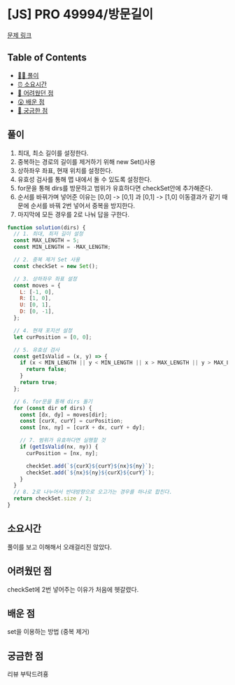 <!-- 제목으로 다음과 같은 내용으로 작성해주세요 ! -->
<!-- 📚 언어 : e.g. Javascript -> [JS], Python -> [Python]  -->
<!-- 📕 백준 : BOJ 문제번호/문제제목 e.g. BOJ 2577/숫자의 개수 -->
<!-- 📗 프로그래머스 : PRO 문제번호/문제제목 e.g. PRO 120812/최빈값 구하기 -->
<!-- 💁🏻 백준허브를 사용하시면 프로그래머스의 문제번호도 확인하실 수 있습니다 -->

# [JS] PRO 49994/방문길이

<!-- 아래에 # 을 지우고 문제 링크를 입력해주세요 ! -->

[문제 링크](https://school.programmers.co.kr/learn/courses/30/lessons/49994)

## Table of Contents

- [✍🏻 풀이](#풀이)
- [⏰ 소요시간](#소요시간)
- [🫠 어려웠던 점](#어려웠던-점)
- [😮 배운 점](#배운-점)
- [🤔 궁금한 점](#궁금한-점)

## 풀이

<!-- ```옆에 사용하는 언어를 기입하세요 e.g. javascript, python -->

1. 최대, 최소 길이를 설정한다.
2. 중복하는 경로의 길이를 제거하기 위해 new Set()사용
3. 상하좌우 좌표, 현재 위치를 설정한다.
4. 유효성 검사를 통해 맵 내에서 돌 수 있도록 설정한다.
5. for문을 통해 dirs를 방문하고 범위가 유효하다면 checkSet안에 추가해준다.
6. 순서를 바꿔가며 넣어준 이유는 [0,0] -> [0,1] 과 [0,1] -> [1,0] 이동결과가 같기 때문에 순서를 바꿔 2번 넣어서 중복을 방지한다.
7. 마지막에 모든 경우를 2로 나눠 답을 구한다.

```javascript
function solution(dirs) {
  // 1. 최대, 최저 길이 설정
  const MAX_LENGTH = 5;
  const MIN_LENGTH = -MAX_LENGTH;

  // 2. 중복 제거 Set 사용
  const checkSet = new Set();

  // 3. 상하좌우 좌표 설정
  const moves = {
    L: [-1, 0],
    R: [1, 0],
    U: [0, 1],
    D: [0, -1],
  };

  // 4. 현재 포지션 설정
  let curPosition = [0, 0];

  // 5. 유효성 검사
  const getIsValid = (x, y) => {
    if (x < MIN_LENGTH || y < MIN_LENGTH || x > MAX_LENGTH || y > MAX_LENGTH) {
      return false;
    }
    return true;
  };

  // 6. for문을 통해 dirs 돌기
  for (const dir of dirs) {
    const [dx, dy] = moves[dir];
    const [curX, curY] = curPosition;
    const [nx, ny] = [curX + dx, curY + dy];

    // 7. 범위가 유효하다면 실행할 것
    if (getIsValid(nx, ny)) {
      curPosition = [nx, ny];

      checkSet.add(`${curX}${curY}${nx}${ny}`);
      checkSet.add(`${nx}${ny}${curX}${curY}`);
    }
  }
  // 8. 2로 나누어서 반대방향으로 오고가는 경우를 하나로 합친다.
  return checkSet.size / 2;
}
```

## 소요시간

풀이를 보고 이해해서 오래걸리진 않았다.

## 어려웠던 점

checkSet에 2번 넣어주는 이유가 처음에 헷갈렸다.

## 배운 점

set을 이용하는 방법 (중복 제거)

## 궁금한 점

리뷰 부탁드려횽
